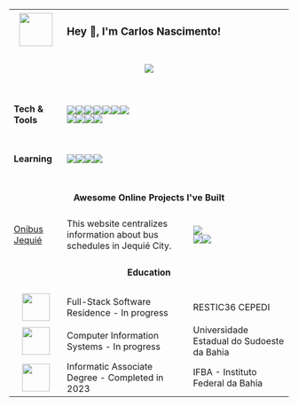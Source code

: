 <table>
 <tr>
  <td align="center"><img src="https://custom-doodle.com/wp-content/uploads/doodle/pokemon-mew-pixel/pokemon-mew-pixel-doodle.gif" width="60px"></td>
  <td colspan="2"><h3>Hey 👋, I'm Carlos Nascimento!</h3></td>
 </tr>
 <tr>
  <td colspan="3" align="center"><h5><a href="https://www.linkedin.com/in/bycarlos//" target="_blank"><img src="https://img.shields.io/badge/linkedin-%230077B5.svg?style=for-the-badge&logo=linkedin&logoColor=white)"/></a>
 </tr>
 <tr>
  <td><h4>Tech & Tools</h4></td>
  <td colspan="2"><div display="flex"><img src="https://img.shields.io/badge/c%23-%23239120.svg?style=for-the-badge&logo=csharp&logoColor=white"/><img src="https://img.shields.io/badge/.NET-5C2D91?style=for-the-badge&logo=.net&logoColor=white"/><img src="https://img.shields.io/badge/php-%23777BB4.svg?style=for-the-badge&logo=php&logoColor=white"/><img src="https://img.shields.io/badge/C-00599C?style=for-the-badge&logo=c&logoColor=white"/><img src="https://img.shields.io/badge/java-%23ED8B00.svg?style=for-the-badge&logo=openjdk&logoColor=white"/><img src="https://img.shields.io/badge/JavaScript-F7DF1E?style=for-the-badge&logo=javascript&logoColor=black"/><img src="https://img.shields.io/badge/typescript-%23007ACC.svg?style=for-the-badge&logo=typescript&logoColor=white"/><br><img src="https://img.shields.io/badge/HTML5-E34F26?style=for-the-badge&logo=html5&logoColor=white"/><img src="https://img.shields.io/badge/CSS3-1572B6?style=for-the-badge&logo=css3&logoColor=white"/><img src="https://img.shields.io/badge/angular-%23DD0031.svg?style=for-the-badge&logo=angular&logoColor=white"/><img src="https://img.shields.io/badge/bootstrap-%238511FA.svg?style=for-the-badge&logo=bootstrap&logoColor=white"/>
</div></td>
 </tr>
 <tr>
  <td><h4>Learning</h4></td>
  <td colspan="2"><img src="https://img.shields.io/badge/c%23-%23239120.svg?style=for-the-badge&logo=csharp&logoColor=white"/><img src="https://img.shields.io/badge/.NET-5C2D91?style=for-the-badge&logo=.net&logoColor=white"/><img src="https://img.shields.io/badge/typescript-%23007ACC.svg?style=for-the-badge&logo=typescript&logoColor=white"/><img src="https://img.shields.io/badge/angular-%23DD0031.svg?style=for-the-badge&logo=angular&logoColor=white"/></td>
 </tr>
 <tr>
  <td colspan="3" align="center"><h4>Awesome Online Projects I've Built</h4></td>
 </tr>
 <tr>
  <td>
   <a target="_blank" href="https://www.onibusjequie.com.br/">Onibus Jequié</a>
  </td>
  <td>This website centralizes information about bus schedules in Jequié City.</td>
  <td><img src="https://img.shields.io/badge/JavaScript-F7DF1E?style=for-the-badge&logo=javascript&logoColor=black"/><br><img src="https://img.shields.io/badge/HTML5-E34F26?style=for-the-badge&logo=html5&logoColor=white"/><img src="https://img.shields.io/badge/CSS3-1572B6?style=for-the-badge&logo=css3&logoColor=white"/></td>
 </tr>
 <td colspan="3" align="center" ><h4>Education</h4></td>
 </tr>
 <tr>
   </tr>
  <td align="center"><img src="https://18122004.vercel.app/assets/logos/cepedi.png" width="50px"/></td>
  <td>Full-Stack Software Residence - In progress</td>
  <td>RESTIC36 CEPEDI</td>
 </tr>
  <td align="center"><img src="https://18122004.vercel.app/assets/logos/uesb.png" width="50px"/></td>
  <td>Computer Information Systems - In progress</td>
  <td>Universidade Estadual do Sudoeste da Bahia</td>
  <tr>
  <td align="center"><img src="https://18122004.vercel.app/assets/logos/ifba.png" width="50px"/></td>
  <td>Informatic Associate Degree - Completed in 2023</td>
  <td>IFBA - Instituto Federal da Bahia</td>
 </tr>
 
</table>



